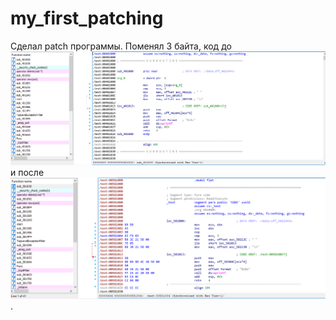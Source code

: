 # my_first_patching

Сделал patch программы. Поменял 3 байта, код до ![alt text](img_before.PNG "Code before") и после ![alt text](img_after.PNG "Code after").
